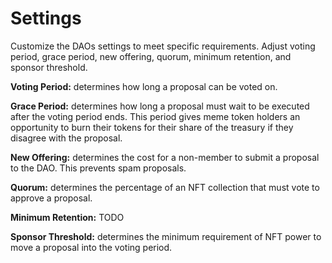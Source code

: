 # Settings

Customize the DAOs settings to meet specific requirements. Adjust voting period, grace period, new offering, quorum, minimum retention, and sponsor threshold.

**Voting Period:** determines how long a proposal can be voted on.

**Grace Period:** determines how long a proposal must wait to be executed after the voting period ends. This period gives meme token holders an opportunity to burn their tokens for their share of the treasury if they disagree with the proposal.

**New Offering:** determines the cost for a non-member to submit a proposal to the DAO. This prevents spam proposals.

**Quorum:** determines the percentage of an NFT collection that must vote to approve a proposal.

**Minimum Retention:** TODO

**Sponsor Threshold:** determines the minimum requirement of NFT power to move a proposal into the voting period.
